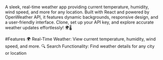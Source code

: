 A sleek, real-time weather app providing current temperature, humidity, wind speed, and more for any location. Built with React and powered by OpenWeather API, it features dynamic backgrounds, responsive design, and a user-friendly interface. Clone, set up your API key, and explore accurate weather updates effortlessly! 🌍🌡️

#Features  🌍 Real-Time Weather: View current temperature, humidity, wind speed, and more. 🔍 Search Functionality: Find weather details for any city or location

